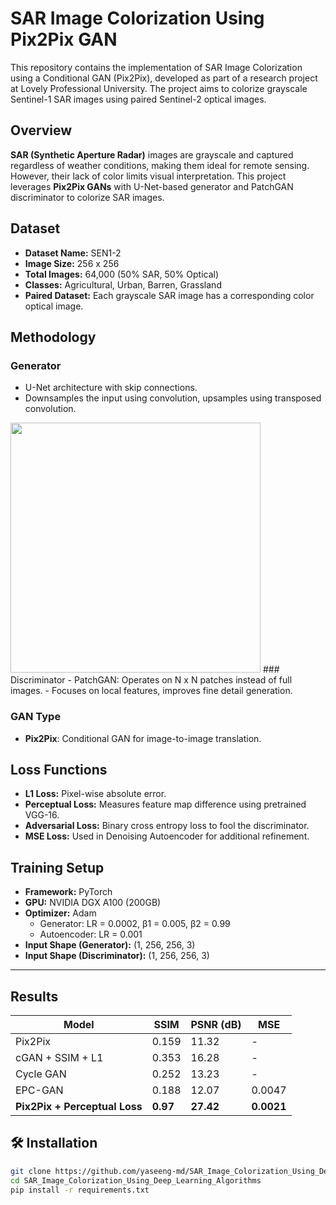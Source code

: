 # SAR Image Colorization Using Pix2Pix GAN

This repository contains the implementation of SAR Image Colorization using a Conditional GAN (Pix2Pix), developed as part of a research project at Lovely Professional University. The project aims to colorize grayscale Sentinel-1 SAR images using paired Sentinel-2 optical images.


## Overview

**SAR (Synthetic Aperture Radar)** images are grayscale and captured regardless of weather conditions, making them ideal for remote sensing. However, their lack of color limits visual interpretation. This project leverages **Pix2Pix GANs** with U-Net-based generator and PatchGAN discriminator to colorize SAR images.



## Dataset

- **Dataset Name:** SEN1-2
- **Image Size:** 256 x 256
- **Total Images:** 64,000 (50% SAR, 50% Optical)
- **Classes:** Agricultural, Urban, Barren, Grassland
- **Paired Dataset:** Each grayscale SAR image has a corresponding color optical image.



##  Methodology

### Generator
- U-Net architecture with skip connections.
- Downsamples the input using convolution, upsamples using transposed convolution.
<img src="https://github.com/yaseeng-md/SAR_Image_Colorization_Using_Deep_Learning_Algorithms/blob/main/Images/UNet.png" width="400"/>
### Discriminator
- PatchGAN: Operates on N x N patches instead of full images.
- Focuses on local features, improves fine detail generation.

###  GAN Type
- **Pix2Pix**: Conditional GAN for image-to-image translation.




## Loss Functions

- **L1 Loss:** Pixel-wise absolute error.
- **Perceptual Loss:** Measures feature map difference using pretrained VGG-16.
- **Adversarial Loss:** Binary cross entropy loss to fool the discriminator.
- **MSE Loss:** Used in Denoising Autoencoder for additional refinement.

## Training Setup

- **Framework:** PyTorch
- **GPU:** NVIDIA DGX A100 (200GB)
- **Optimizer:** Adam
  - Generator: LR = 0.0002, β1 = 0.005, β2 = 0.99
  - Autoencoder: LR = 0.001
- **Input Shape (Generator):** (1, 256, 256, 3)
- **Input Shape (Discriminator):** (1, 256, 256, 3)

---

##  Results

| Model                          | SSIM   | PSNR (dB) | MSE     |
|-------------------------------|--------|-----------|---------|
| Pix2Pix                       | 0.159  | 11.32     | -       |
| cGAN + SSIM + L1              | 0.353  | 16.28     | -       |
| Cycle GAN                     | 0.252  | 13.23     | -       |
| EPC-GAN                       | 0.188  | 12.07     | 0.0047  |
| **Pix2Pix + Perceptual Loss** | **0.97** | **27.42** | **0.0021** |


## 🛠️ Installation

```bash
git clone https://github.com/yaseeng-md/SAR_Image_Colorization_Using_Deep_Learning_Algorithms.git
cd SAR_Image_Colorization_Using_Deep_Learning_Algorithms
pip install -r requirements.txt

